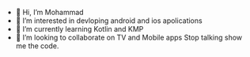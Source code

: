 - 👋 Hi, I’m Mohammad
- 👀 I’m interested in devloping android and ios apolications
- 🌱 I’m currently learning Kotlin and KMP
- 💞️ I’m looking to collaborate on TV and Mobile apps
Stop talking show me the code.
<!---
bingbong0098/bingbong0098 is a ✨ special ✨ repository because its `README.md` (this file) appears on your GitHub profile.
You can click the Preview link to take a look at your changes.
--->
